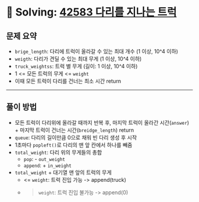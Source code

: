 # 📝 Solving: [42583 다리를 지나는 트럭](https://school.programmers.co.kr/learn/courses/30/lessons/42583)

## 문제 요약

- `brige_length`: 다리에 트럭이 올라갈 수 있는 최대 개수 (1 이상, 10^4 이하)
- `weigth`: 다리가 견딜 수 있는 최대 무게 (1 이상, 10^4 이하)
- `truck_weightss`: 트럭 별 무게 (길이: 1 이상, 10^4 이하)
- 1 <= 모든 트럭의 무게 <= `weight`
- 이때 모든 트럭이 다리를 건너는 최소 시간 return

---

## 풀이 방법

- 모든 트럭이 다리위에 올라갈 때까지 반복 후, 마지막 트럭이 올라간 시간(`answer`) + 마지막 트럭이 건너는 시간(`breidge_length`) return
- `queue`: 다리의 길이만큼 0으로 채워 빈 다리 생성 후 시작
- 1초마다 `popleft()`로 다리의 맨 앞 칸에서 하나를 빼줌
- `total_weight`: 다리 위의 무게들의 총합
  - `pop`: - `out_weight`
  - `append`: + `in_weight`
- `total_weight` + 대기열 맨 앞의 트럭의 무게
  - <= `weight`: 트럭 진입 가능 -> append(truck)
  - > `weight`: 트럭 진입 불가능 -> append(0)